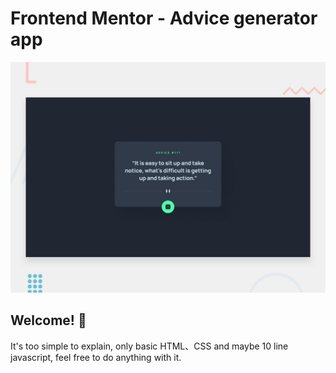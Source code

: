 # Frontend Mentor - Advice generator app

![Design preview for the Advice generator app coding challenge](./design/desktop-preview.jpg)

## Welcome! 👋

It's too simple to explain, only basic HTML、CSS and maybe 10 line javascript, feel free to do anything with it.
